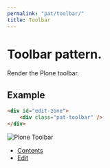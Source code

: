 ```yaml
---
permalink: "pat/toolbar/"
title: Toolbar
---
```


# Toolbar pattern.

Render the Plone toolbar.


## Example

```html
<div id="edit-zone">
    <div class="pat-toolbar" />
</div>
```

<div class="plone-toolbar-expanded plone-toolbar-top plone-toolbar-top-expanded">
<section id="edit-bar" role="toolbar">
  <div id="edit-zone">
    <div
      id="edit-zone"
      role="toolbar"
      class="pat-toolbar initialized"
      data-pat-toolbar='{"toolbar_width": "120px", "submenu_width": "180px", "desktop_width": "768px"}'
    >
      <div class="plone-toolbar-container">
        <a class="plone-toolbar-logo">
          <img
            alt="Plone Toolbar"
            src="http://0.0.0.0:8080/Plone/++plone++static/plone-toolbarlogo.svg"
          />
        </a>
        <nav>
          <ul class="plone-toolbar-main">
            <li id="contentview-folderContents" class="">
              <a
                href="http://0.0.0.0:8080/Plone/folder_contents?_authenticator=1fa07b7d8c690c03a11bc0271a1c744e905ee6b9"
                class=""
              >
                <span
                  class="icon-folderContents toolbar-menu-icon"
                  aria-hidden="true"
                >
                </span>
                <span>Contents</span>
              </a>
            </li>
            <li id="contentview-edit" class="">
              <a
                href="http://0.0.0.0:8080/Plone/front-page/edit?_authenticator=1fa07b7d8c690c03a11bc0271a1c744e905ee6b9"
                class=""
              >
                <span class="icon-edit toolbar-menu-icon" aria-hidden="true">
                </span>
                <span>Edit</span>
              </a>
            </li>
          </ul>
        </nav>
      </div>
    </div>
  </div>
</section>
</div>
